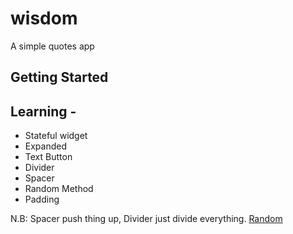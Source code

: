 # wisdom

A simple quotes app

## Getting Started

## Learning -
- Stateful widget
- Expanded
- Text Button
- Divider
- Spacer
- Random Method
- Padding

N.B: Spacer push thing up, Divider just divide everything.
[Random](https://api.dart.dev/stable/2.14.4/dart-math/Random-class.html "var random = Random();
var id = random.nextInt(max_number);")
````

